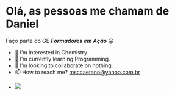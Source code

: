 # **Olá, as pessoas me chamam de Daniel**

Faço parte do GE _**Formadores em Ação**_
:grinning:
<!--Daniel-->
- 👀 I’m interested in Chemistry.
- 🌱 I’m currently learning Programming.
- 💞️ I’m looking to collaborate on nothing.
- 📫 How to reach me? msccaetano@yahoo.com.br

<!---
MscCaetano/MscCaetano is a ✨ special ✨ repository because its `README.md` (this file) appears on your GitHub profile.
You can click the Preview link to take a look at your changes.
--->
- ![](https://tenor.com/view/bruce-almighty-jim-carrey-type-typing-fast-gif-4271405)

